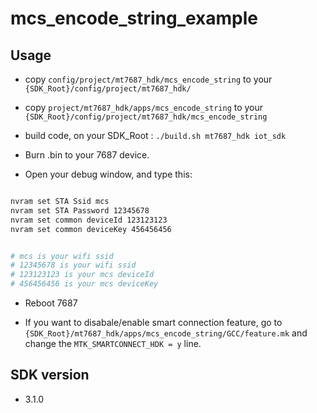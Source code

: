 # mcs_encode_string_example

## Usage

* copy `config/project/mt7687_hdk/mcs_encode_string` to your `{SDK_Root}/config/project/mt7687_hdk/`

* copy `project/mt7687_hdk/apps/mcs_encode_string` to your `{SDK_Root}/config/project/mt7687_hdk/mcs_encode_string`

* build code, on your SDK_Root : `./build.sh mt7687_hdk iot_sdk`

* Burn .bin to your 7687 device.

* Open your debug window, and type this:

``` bash

nvram set STA Ssid mcs
nvram set STA Password 12345678
nvram set common deviceId 123123123
nvram set common deviceKey 456456456


# mcs is your wifi ssid
# 12345678 is your wifi ssid
# 123123123 is your mcs deviceId
# 456456456 is your mcs deviceKey

```
* Reboot 7687

* If you want to disabale/enable smart connection feature, go to `{SDK_Root}/mt7687_hdk/apps/mcs_encode_string/GCC/feature.mk` and change the `MTK_SMARTCONNECT_HDK = y` line.

## SDK version

* 3.1.0
